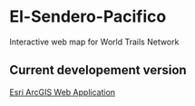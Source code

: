 # El-Sendero-Pacifico
Interactive web map for World Trails Network

## Current developement version
[Esri ArcGIS Web Application](https://clarku.maps.arcgis.com/apps/webappviewer/index.html?id=de32d97744fa4bc6b26ad824c4e0a8f9)

